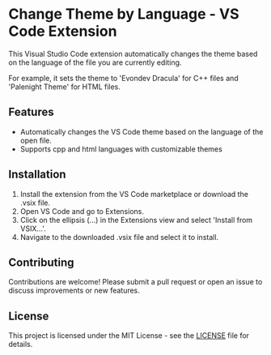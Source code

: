 # Change Theme by Language - VS Code Extension
This Visual Studio Code extension automatically changes the theme based on the language of the file you are currently editing. 

For example, it sets the theme to 'Evondev Dracula' for C++ files and 'Palenight Theme' for HTML files.
## Features

- Automatically changes the VS Code theme based on the language of the open file.
- Supports cpp and html languages ​​with customizable themes
## Installation
1. Install the extension from the VS Code marketplace or download the .vsix file.
2. Open VS Code and go to Extensions.
3. Click on the ellipsis (...) in the Extensions view and select 'Install from VSIX...'.
4. Navigate to the downloaded .vsix file and select it to install.

## Contributing

Contributions are welcome! Please submit a pull request or open an issue to discuss improvements or new features.
## License

This project is licensed under the MIT License - see the [LICENSE](LICENSE) file for details.

